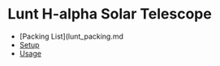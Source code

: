 # Lunt H-alpha Solar Telescope

* [Packing List](lunt_packing.md
* [Setup](lunt_setup.md)
* [Usage](lunt_use.md)
